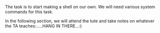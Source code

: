 The task is to start making a shell on our own. We will need various system commands for this task.

In the following section, we will attend the tute and take notes on whatever the TA teaches:.....HANG IN THERE...:)
